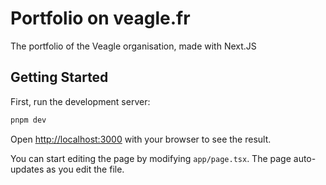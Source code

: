 # Portfolio on veagle.fr

The portfolio of the Veagle organisation, made with Next.JS

## Getting Started

First, run the development server:

```bash
pnpm dev
```

Open [http://localhost:3000](http://localhost:3000) with your browser to see the result.

You can start editing the page by modifying `app/page.tsx`. The page auto-updates as you edit the file.
